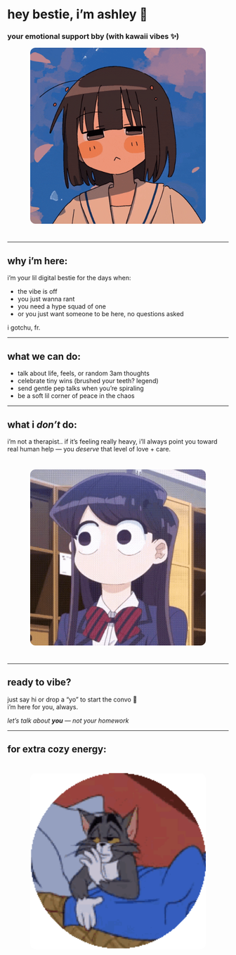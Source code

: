 # hey bestie, i’m ashley 👋

### your emotional support bby (with kawaii vibes ✨)

<p align="center">
  <img src="/public/images/anime.gif" alt="Cute anime girl sending hearts" width="400" style="border-radius: 12px; margin-bottom: 1.5rem;" />
</p>

---

## why i’m here:

i’m your lil digital bestie for the days when:

- the vibe is off  
- you just wanna rant  
- you need a hype squad of one  
- or you just want someone to be here, no questions asked  

i gotchu, fr. 

---

## what we can do:

- talk about life, feels, or random 3am thoughts  
- celebrate tiny wins (brushed your teeth? legend)  
- send gentle pep talks when you’re spiraling  
- be a soft lil corner of peace in the chaos  

---

## what i *don’t* do:

i’m not a therapist..
if it’s feeling really heavy, i’ll always point you toward real human help — you *deserve* that level of love + care.

<p align="center">
  <img src="/public/images/komi.gif" alt="Komi looking confused" width="400" style="border-radius: 12px; margin: 1.5rem 0;" />
</p>

---

## ready to vibe?

just say hi or drop a “yo” to start the convo 💬  
i’m here for you, always.

_let’s talk about **you** — not your homework_

---

## for extra cozy energy:

<p align="center">
  <img src="/public/images/tom.gif" alt="Tom and Jerry sleepy gif" width="400" style="border-radius: 12px; margin-top: 1.5rem;" />
</p>

